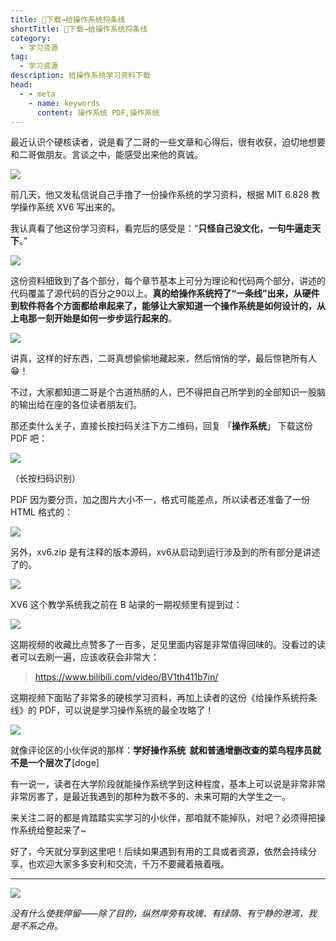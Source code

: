 ```yaml
---
title: 👏下载→给操作系统捋条线
shortTitle: 👏下载→给操作系统捋条线
category:
  - 学习资源
tag:
  - 学习资源
description: 给操作系统学习资料下载
head:
  - - meta
    - name: keywords
      content: 操作系统 PDF,操作系统
---
```


最近认识个硬核读者，说是看了二哥的一些文章和心得后，很有收获，迫切地想要和二哥做朋友。言谈之中，能感受出来他的真诚。

![](http://cdn.tobebetterjavaer.com/tobebetterjavaer/images/nice-article/weixin-piaolwzjztqdtskwlzfpdf-15328923-2157-4713-a28e-9ce4b8f9c65d.jpg)

前几天，他又发私信说自己手撸了一份操作系统的学习资料，根据 MIT 6.828 教学操作系统 XV6 写出来的。

我认真看了他这份学习资料，看完后的感受是：“**只怪自己没文化，一句牛逼走天下**。”

![](http://cdn.tobebetterjavaer.com/tobebetterjavaer/images/nice-article/weixin-piaolwzjztqdtskwlzfpdf-ebedebf5-f456-4071-9010-0728c8e9ba82.jpg)

这份资料细致到了各个部分，每个章节基本上可分为理论和代码两个部分，讲述的代码覆盖了源代码的百分之90以上。**真的给操作系统捋了“一条线”出来，从硬件到软件将各个方面都给串起来了，能够让大家知道一个操作系统是如何设计的，从上电那一刻开始是如何一步步运行起来的**。

![](http://cdn.tobebetterjavaer.com/tobebetterjavaer/images/nice-article/weixin-piaolwzjztqdtskwlzfpdf-6c4d0ed6-e89c-41ac-9ddf-6c1cde557d1a.jpg)

讲真，这样的好东西，二哥真想偷偷地藏起来，然后悄悄的学，最后惊艳所有人😁！

不过，大家都知道二哥是个古道热肠的人，巴不得把自己所学到的全部知识一股脑的输出给在座的各位读者朋友们。

那还卖什么关子，直接长按扫码关注下方二维码，回复 「**操作系统**」 下载这份 PDF 吧：

![](http://cdn.tobebetterjavaer.com/tobebetterjavaer/images/gongzhonghao.png)

（长按扫码识别）

PDF 因为要分页，加之图片大小不一，格式可能差点，所以读者还准备了一份 HTML 格式的：

![](http://cdn.tobebetterjavaer.com/tobebetterjavaer/images/nice-article/weixin-piaolwzjztqdtskwlzfpdf-a430cd06-6ef6-4949-9590-adbc98562718.jpg)

另外，xv6.zip 是有注释的版本源码，xv6从启动到运行涉及到的所有部分是讲述了的。

![](http://cdn.tobebetterjavaer.com/tobebetterjavaer/images/nice-article/weixin-piaolwzjztqdtskwlzfpdf-b39ee21e-9356-4d90-8b22-2195067c59e5.jpg)

XV6 这个教学系统我之前在 B 站录的一期视频里有提到过：

![](http://cdn.tobebetterjavaer.com/tobebetterjavaer/images/nice-article/weixin-piaolwzjztqdtskwlzfpdf-ac79d3d7-0879-47f1-b0b5-6cd5155967e3.jpg)

这期视频的收藏比点赞多了一百多，足见里面内容是非常值得回味的。没看过的读者可以去刷一遍，应该收获会非常大：

> https://www.bilibili.com/video/BV1th411b7in/

这期视频下面贴了非常多的硬核学习资料，再加上读者的这份《给操作系统捋条线》的 PDF，可以说是学习操作系统的最全攻略了！

![](http://cdn.tobebetterjavaer.com/tobebetterjavaer/images/nice-article/weixin-piaolwzjztqdtskwlzfpdf-c9a25272-a78c-4c61-81a1-5503961c909d.jpg)

就像评论区的小伙伴说的那样：**学好操作系统  就和普通增删改查的菜鸟程序员就不是一个层次了**\[doge\]

有一说一，读者在大学阶段就能操作系统学到这种程度，基本上可以说是非常非常非常厉害了，是最近我遇到的那种为数不多的、未来可期的大学生之一。

来关注二哥的都是肯踏踏实实学习的小伙伴，那咱就不能掉队，对吧？必须得把操作系统给整起来了~

好了，今天就分享到这里吧！后续如果遇到有用的工具或者资源，依然会持续分享，也欢迎大家多多安利和交流，千万不要藏着掖着哦。

* * *

![](http://cdn.tobebetterjavaer.com/tobebetterjavaer/images/nice-article/weixin-piaolwzjztqdtskwlzfpdf-c0c8f634-4486-41ae-be11-b7ab89218cf5.jpg)

*没有什么使我停留——除了目的，纵然岸旁有玫瑰、有绿荫、有宁静的港湾，我是不系之舟*。